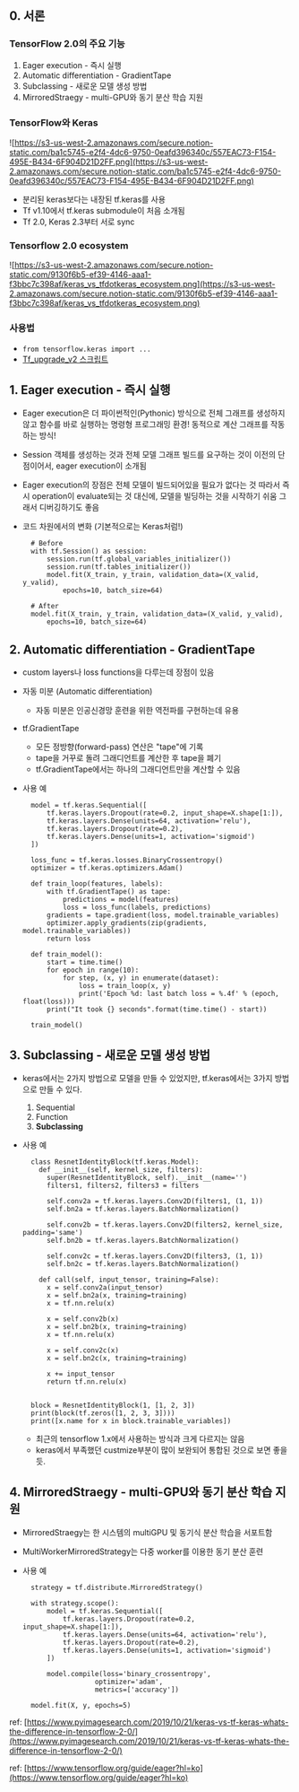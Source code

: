 ## 0. 서론

### TensorFlow 2.0의 주요 기능

1. Eager execution - 즉시 실행
2. Automatic differentiation - GradientTape
3. Subclassing - 새로운 모델 생성 방법
4. MirroredStraegy - multi-GPU와 동기 분산 학습 지원

### TensorFlow와 Keras

![https://s3-us-west-2.amazonaws.com/secure.notion-static.com/ba1c5745-e2f4-4dc6-9750-0eafd396340c/557EAC73-F154-495E-B434-6F904D21D2FF.png](https://s3-us-west-2.amazonaws.com/secure.notion-static.com/ba1c5745-e2f4-4dc6-9750-0eafd396340c/557EAC73-F154-495E-B434-6F904D21D2FF.png)

- 분리된 keras보다는 내장된 tf.keras를 사용
- Tf v1.10에서 tf.keras submodule이  처음 소개됨
- Tf 2.0, Keras 2.3부터 서로 sync

### Tensorflow 2.0 ecosystem

![https://s3-us-west-2.amazonaws.com/secure.notion-static.com/9130f6b5-ef39-4146-aaa1-f3bbc7c398af/keras_vs_tfdotkeras_ecosystem.png](https://s3-us-west-2.amazonaws.com/secure.notion-static.com/9130f6b5-ef39-4146-aaa1-f3bbc7c398af/keras_vs_tfdotkeras_ecosystem.png)

### 사용법

- `from tensorflow.keras import ...`
- [Tf_upgrade_v2 스크립트](https://www.tensorflow.org/guide/upgrade?hl=ko)

## 1. Eager execution - 즉시 실행

- Eager execution은 더 파이썬적인(Pythonic) 방식으로 전체 그래프를 생성하지 않고 함수를 바로 실행하는 명령형 프로그래밍 환경! 동적으로 계산 그래프를 작동하는 방식!
- Session 객체를 생성하는 것과 전체 모델 그래프 빌드를 요구하는 것이 이전의 단점이어서, eager execution이 소개됨
- Eager execution의 장점은 전체 모델이 빌드되어있을 필요가 없다는 것
따라서 즉시 operation이 evaluate되는 것 대신에, 모델을 빌딩하는 것을 시작하기 쉬움
그래서 디버깅하기도 좋음
- 코드 차원에서의 변화 (기본적으로는 Keras처럼!)

        # Before
        with tf.Session() as session:
        	session.run(tf.global_variables_initializer())
        	session.run(tf.tables_initializer())
        	model.fit(X_train, y_train, validation_data=(X_valid, y_valid),
        		epochs=10, batch_size=64)

        # After
        model.fit(X_train, y_train, validation_data=(X_valid, y_valid),
        	epochs=10, batch_size=64)

## 2. Automatic differentiation - GradientTape

- custom layers나 loss functions을 다루는데 장점이 있음
- 자동 미분 (Automatic differentiation)
    - 자동 미분은 인공신경망 훈련을 위한 역전파를 구현하는데 유용
- tf.GradientTape
    - 모든 정방향(forward-pass) 연산은 "tape"에 기록
    - tape을 거꾸로 돌려 그래디언트를 계산한 후 tape을 폐기
    - tf.GradientTape에서는 하나의 그래디언트만을 계산할 수 있음
- 사용 예

        model = tf.keras.Sequential([
            tf.keras.layers.Dropout(rate=0.2, input_shape=X.shape[1:]),
            tf.keras.layers.Dense(units=64, activation='relu'),
            tf.keras.layers.Dropout(rate=0.2),
            tf.keras.layers.Dense(units=1, activation='sigmoid')
        ])
        
        loss_func = tf.keras.losses.BinaryCrossentropy()
        optimizer = tf.keras.optimizers.Adam()
        
        def train_loop(features, labels):
            with tf.GradientTape() as tape:
                predictions = model(features)
                loss = loss_func(labels, predictions)
            gradients = tape.gradient(loss, model.trainable_variables)
            optimizer.apply_gradients(zip(gradients, model.trainable_variables))
            return loss
        
        def train_model():
            start = time.time()
            for epoch in range(10):
                for step, (x, y) in enumerate(dataset):
                    loss = train_loop(x, y)
                    print('Epoch %d: last batch loss = %.4f' % (epoch, float(loss)))
            print("It took {} seconds".format(time.time() - start))
        
        train_model()

## 3. Subclassing - 새로운 모델 생성 방법

- keras에서는 2가지 방법으로 모델을 만들 수 있었지만, tf.keras에서는 3가지 방법으로 만들 수 있다.
    1. Sequential
    2. Function
    3. **Subclassing**
- 사용 예

        class ResnetIdentityBlock(tf.keras.Model):
          def __init__(self, kernel_size, filters):
            super(ResnetIdentityBlock, self).__init__(name='')
            filters1, filters2, filters3 = filters
        
            self.conv2a = tf.keras.layers.Conv2D(filters1, (1, 1))
            self.bn2a = tf.keras.layers.BatchNormalization()
        
            self.conv2b = tf.keras.layers.Conv2D(filters2, kernel_size, padding='same')
            self.bn2b = tf.keras.layers.BatchNormalization()
        
            self.conv2c = tf.keras.layers.Conv2D(filters3, (1, 1))
            self.bn2c = tf.keras.layers.BatchNormalization()
        
          def call(self, input_tensor, training=False):
            x = self.conv2a(input_tensor)
            x = self.bn2a(x, training=training)
            x = tf.nn.relu(x)
        
            x = self.conv2b(x)
            x = self.bn2b(x, training=training)
            x = tf.nn.relu(x)
        
            x = self.conv2c(x)
            x = self.bn2c(x, training=training)
        
            x += input_tensor
            return tf.nn.relu(x)
        
        
        block = ResnetIdentityBlock(1, [1, 2, 3])
        print(block(tf.zeros([1, 2, 3, 3])))
        print([x.name for x in block.trainable_variables])

    - 최근의 tensorflow 1.x에서 사용하는 방식과 크게 다르지는 않음
    - keras에서 부족했던 custmize부분이 많이 보완되어 통합된 것으로 보면 좋을 듯.

## 4. MirroredStraegy - multi-GPU와 동기 분산 학습 지원

- MirroredStraegy는 한 시스템의  multiGPU 및 동기식 분산 학습을 서포트함
- MultiWorkerMirroredStrategy는 다중 worker를 이용한 동기 분산 훈련
- 사용 예

        strategy = tf.distribute.MirroredStrategy()
        
        with strategy.scope():
            model = tf.keras.Sequential([
                tf.keras.layers.Dropout(rate=0.2, input_shape=X.shape[1:]),
                tf.keras.layers.Dense(units=64, activation='relu'),
                tf.keras.layers.Dropout(rate=0.2),
                tf.keras.layers.Dense(units=1, activation='sigmoid')
            ])
            
            model.compile(loss='binary_crossentropy',
                        optimizer='adam',
                        metrics=['accuracy'])
        
        model.fit(X, y, epochs=5)

ref: [https://www.pyimagesearch.com/2019/10/21/keras-vs-tf-keras-whats-the-difference-in-tensorflow-2-0/](https://www.pyimagesearch.com/2019/10/21/keras-vs-tf-keras-whats-the-difference-in-tensorflow-2-0/)

ref: [https://www.tensorflow.org/guide/eager?hl=ko](https://www.tensorflow.org/guide/eager?hl=ko)
